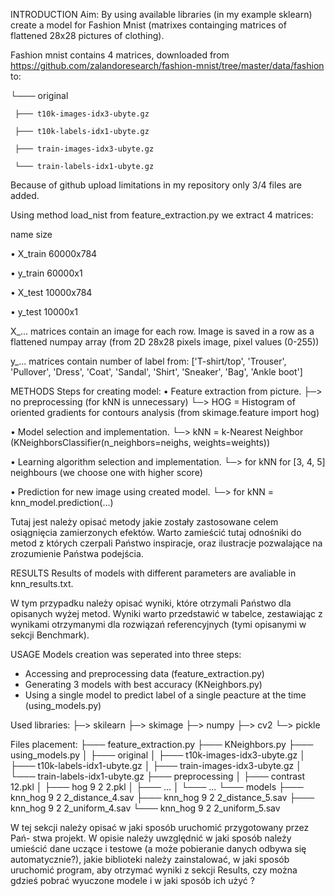 INTRODUCTION
Aim: By using available libraries (in my example sklearn) create a model for Fashion Mnist (matrixes containging matrices of flattened 28x28 pictures of clothing).

Fashion mnist contains 4 matrices, downloaded from
https://github.com/zalandoresearch/fashion-mnist/tree/master/data/fashion to:

└─── original

     ├─── t10k-images-idx3-ubyte.gz
     
     ├─── t10k-labels-idx1-ubyte.gz
     
     ├─── train-images-idx3-ubyte.gz
     
     └─── train-labels-idx1-ubyte.gz

Because of github upload limitations in my repository only 3/4 files are added.

Using method load_nist from feature_extraction.py we extract 4 matrices:

  name      size
  
• X_train   60000x784

• y_train   60000x1

• X_test    10000x784

• y_test    10000x1

X_... matrices contain an image for each row.
Image is saved in a row as a flattened numpay array (from 2D 28x28 pixels image, pixel values (0-255))

y_... matrices contain number of label from:
['T-shirt/top', 'Trouser', 'Pullover', 'Dress', 'Coat', 'Sandal', 'Shirt', 'Sneaker', 'Bag', 'Ankle boot']


METHODS
Steps for creating model:
• Feature extraction from picture.
├─> no preprocessing (for kNN is unnecessary)
└─> HOG = Histogram of oriented gradients for contours analysis (from skimage.feature import hog)

• Model selection and implementation.
└─> kNN = k-Nearest Neighbor (KNeighborsClassifier(n_neighbors=neighs, weights=weights))

• Learning algorithm selection and implementation.
└─> for kNN for [3, 4, 5] neighbours (we choose one with higher score)

• Prediction for new image using created model.
└─> for kNN = knn_model.prediction(...)

Tutaj jest należy opisać metody jakie zostały zastosowane celem osiągnięcia
zamierzonych efektów. Warto zamieścić tutaj odnośniki do metod z których czerpali
Państwo inspiracje, oraz ilustracje pozwalające na zrozumienie Państwa podejścia.


RESULTS
Results of models with different parameters are avaliable in knn_results.txt.

W tym przypadku należy opisać wyniki, które otrzymali Państwo dla opisanych
wyżej metod. Wyniki warto przedstawić w tabelce, zestawiając z wynikami otrzymanymi
dla rozwiązań referencyjnych (tymi opisanymi w sekcji Benchmark).


USAGE
Models creation was seperated into three steps:
- Accessing and preprocessing data (feature_extraction.py)
- Generating 3 models with best accuracy (KNeighbors.py)
- Using a single model to predict label of a single peacture at the time (using_models.py)

Used libraries:
├─> skilearn
├─> skimage
├─> numpy
├─> cv2
└─> pickle

Files placement:
├─── feature_extraction.py
├─── KNeighbors.py
├─── using_models.py
│
├─── original
│    ├─── t10k-images-idx3-ubyte.gz
│    ├─── t10k-labels-idx1-ubyte.gz
│    ├─── train-images-idx3-ubyte.gz
│    └─── train-labels-idx1-ubyte.gz
├─── preprocessing
│    ├─── contrast 12.pkl
│    ├─── hog 9 2 2.pkl
│    ├─── ...
│    └─── ...
└─── models
     ├─── knn_hog 9 2 2_distance_4.sav
     ├─── knn_hog 9 2 2_distance_5.sav
     ├─── knn_hog 9 2 2_uniform_4.sav
     └─── knn_hog 9 2 2_uniform_5.sav


W tej sekcji należy opisać w jaki sposób uruchomić przygotowany przez Pań-
stwa projekt. W opisie należy uwzględnić w jaki sposób należy umieścić dane uczące i
testowe (a może pobieranie danych odbywa się automatycznie?), jakie biblioteki należy
zainstalować, w jaki sposób uruchomić program, aby otrzymać wyniki z sekcji Results,
czy można gdzieś pobrać wyuczone modele i w jaki sposób ich użyć ?
